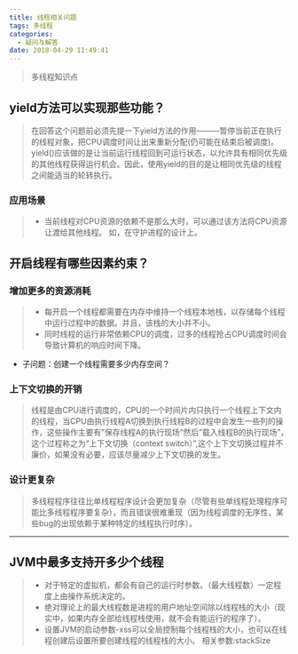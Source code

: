 ```yaml
---
title: 线程相关问题
tags: 多线程 
categories:
  - 疑问与解答
date: 2018-04-29 11:49:41
---
```

> 多线程知识点
<!--more-->

## yield方法可以实现那些功能？

> 在回答这个问题前必须先提一下yield方法的作用———暂停当前正在执行的线程对象，把CPU调度时间让出来重新分配(仍可能在结束后被调度)。
yield()应该做的是让当前运行线程回到可运行状态，以允许具有相同优先级的其他线程获得运行机会。因此，使用yield的目的是让相同优先级的线程之间能适当的轮转执行。

### 应用场景

> * 当前线程对CPU资源的依赖不是那么大时，可以通过该方法将CPU资源让渡给其他线程。
如，在守护进程的设计上。

## 开启线程有哪些因素约束？

### 增加更多的资源消耗

> - 每开启一个线程都需要在内存中维持一个线程本地栈，以存储每个线程中运行过程中的数据。并且，该栈的大小并不小。
> - 同时线程的运行非常依赖CPU的调度，过多的线程抢占CPU调度时间会导致计算机的响应时间下降。

- 子问题：创建一个线程需要多少内存空间？
>

### 上下文切换的开销

> 线程是由CPU进行调度的，CPU的一个时间片内只执行一个线程上下文内的线程，当CPU由执行线程A切换到执行线程B的过程中会发生一些列的操作，这些操作主要有”保存线程A的执行现场“然后”载入线程B的执行现场”，这个过程称之为“上下文切换（context switch）”,这个上下文切换过程并不廉价，如果没有必要，应该尽量减少上下文切换的发生。

### 设计更复杂

> 多线程程序往往比单线程程序设计会更加复杂（尽管有些单线程处理程序可能比多线程程序要复杂），而且错误很难重现（因为线程调度的无序性，某些bug的出现依赖于某种特定的线程执行时序）。
---

## JVM中最多支持开多少个线程

> * 对于特定的虚拟机，都会有自己的运行时参数。（最大线程数）一定程度上由操作系统决定的。
> * 绝对理论上的最大线程数是进程的用户地址空间除以线程栈的大小（现实中，如果内存全部给线程栈使用，就不会有能运行的程序了）。
> * 设置JVM的启动参数-xss可以全局控制每个线程栈的大小，也可以在线程创建后设置所要创建线程的线程栈的大小。
相关参数:stackSize
